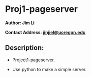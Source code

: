 # Proj1-pageserver

**Author: Jim Li**

**Contact Address: jinjiel@uoregon.edu**

## Description: 

- Project1-pageserver.

- Use python to make a simple server.

